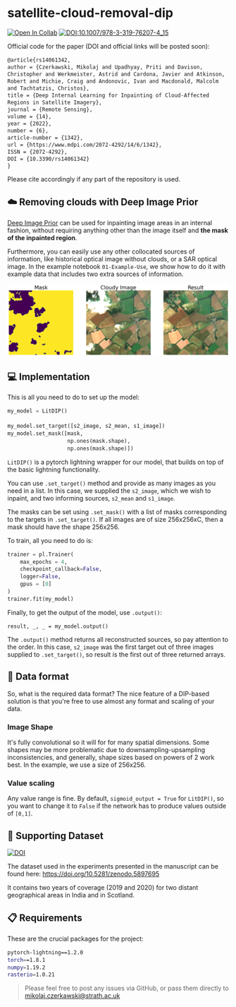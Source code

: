 # satellite-cloud-removal-dip
[![Open In Collab](https://colab.research.google.com/assets/colab-badge.svg)](https://colab.research.google.com/github/cidcom/satellite-cloud-removal-dip/blob/main/01-Example-Use-colab.ipynb) [![DOI:10.1007/978-3-319-76207-4_15](https://zenodo.org/badge/DOI/10.3390/rs14061342.svg)](https://doi.org/10.3390/rs14061342)

Official code for the paper (DOI and official links will be posted soon):
```
@article{rs14061342,
author = {Czerkawski, Mikolaj and Upadhyay, Priti and Davison, Christopher and Werkmeister, Astrid and Cardona, Javier and Atkinson, Robert and Michie, Craig and Andonovic, Ivan and Macdonald, Malcolm and Tachtatzis, Christos},
title = {Deep Internal Learning for Inpainting of Cloud-Affected Regions in Satellite Imagery},
journal = {Remote Sensing},
volume = {14},
year = {2022},
number = {6},
article-number = {1342},
url = {https://www.mdpi.com/2072-4292/14/6/1342},
ISSN = {2072-4292},
DOI = {10.3390/rs14061342}
}
```
Please cite accordingly if any part of the repository is used.

## :cloud: Removing clouds with Deep Image Prior
[Deep Image Prior](https://dmitryulyanov.github.io/deep_image_prior) can be used for inpainting image areas in an internal fashion, without requiring anything other than the image itself and **the mask of the inpainted region**.

Furthermore, you can easily use any other collocated sources of information, like historical optical image without clouds, or a SAR optical image. In the example notebook `01-Example-Use`, we show how to do it with example data that includes two extra sources of information.

![Example Result](example_result.png?raw=true "Title")

## :computer: Implementation
This is all you need to do to set up the model:
```python
my_model = LitDIP()

my_model.set_target([s2_image, s2_mean, s1_image])
my_model.set_mask([mask,
                   np.ones(mask.shape),
                   np.ones(mask.shape)])
```
`LitDIP()` is a pytorch lightning wrapper for our model, that builds on top of the basic lightning functionality.

You can use `.set_target()` method and provide as many images as you need in a list. In this case, we supplied the `s2_image`, which we wish to inpaint, and two informing sources, `s2_mean` and `s1_image`.

The masks can be set using `.set_mask()` with a list of masks corresponding to the targets in `.set_target()`. If all images are of size 256x256xC, then a mask should have the shape 256x256.

To train, all you need to do is:
```python
trainer = pl.Trainer(
    max_epochs = 4,            
    checkpoint_callback=False,
    logger=False,
    gpus = [0]
)
trainer.fit(my_model)
```

Finally, to get the output of the model, use `.output()`:
```
result, _, _ = my_model.output()
```
The `.output()` method returns all reconstructed sources, so pay attention to the order. In this case, `s2_image` was the first target out of three images supplied to `.set_target()`, so result is the first out of three returned arrays.

## :wrench: Data format
So, what is the required data format? The nice feature of a DIP-based solution is that you're free to use almost any format and scaling of your data.

### Image Shape
It's fully convolutional so it will for for many spatial dimensions. Some shapes may be more problematic due to downsampling-upsampling inconsistencies, and generally, shape sizes based on powers of 2 work best. In the example, we use a size of 256x256.

### Value scaling
Any value range is fine. By default, `sigmoid_output = True` for `LitDIP()`, so you want to change it to `False` if the network has to produce values outside of `[0,1]`.

## :open_file_folder: Supporting Dataset
[![DOI](https://zenodo.org/badge/DOI/10.5281/zenodo.5897695.svg)](https://doi.org/10.5281/zenodo.5897695)

The dataset used in the experiments presented in the manuscript can be found here:
https://doi.org/10.5281/zenodo.5897695

It contains two years of coverage (2019 and 2020) for two distant geographical areas in India and in Scotland.

## :clipboard: Requirements
These are the crucial packages for the project:
```bash
pytorch-lightning==1.2.0
torch==1.8.1
numpy=1.19.2
rasterio=1.0.21
```

> Please feel free to post any issues via GitHub, or pass them directly to mikolaj.czerkawski@strath.ac.uk

